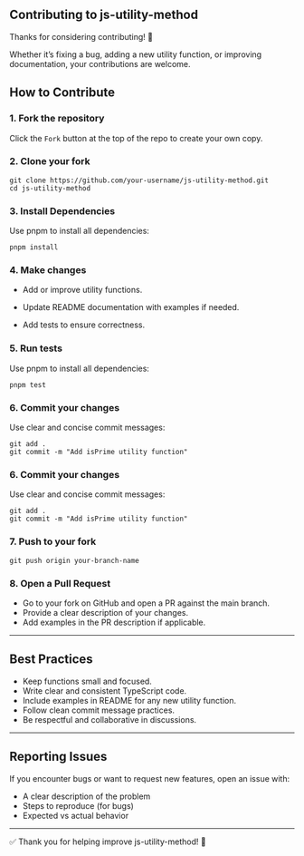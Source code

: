 ## Contributing to js-utility-method

Thanks for considering contributing! 🎉

Whether it’s fixing a bug, adding a new utility function, or improving documentation, your contributions are welcome.

## How to Contribute

### 1. Fork the repository
Click the `Fork` button at the top of the repo to create your own copy.

### 2. Clone your fork

```
git clone https://github.com/your-username/js-utility-method.git
cd js-utility-method
```

### 3. Install Dependencies

Use pnpm to install all dependencies:

```
pnpm install
```

### 4. Make changes

- Add or improve utility functions.

- Update README documentation with examples if needed.

- Add tests to ensure correctness.

### 5. Run tests

Use pnpm to install all dependencies:
```
pnpm test
```

### 6. Commit your changes
Use clear and concise commit messages:

```
git add .
git commit -m "Add isPrime utility function"
```

### 6. Commit your changes
Use clear and concise commit messages:

```
git add .
git commit -m "Add isPrime utility function"
```

### 7. Push to your fork

```
git push origin your-branch-name
```
### 8. Open a Pull Request

- Go to your fork on GitHub and open a PR against the main branch.
- Provide a clear description of your changes.
- Add examples in the PR description if applicable.

-----------------------------------
## Best Practices

- Keep functions small and focused.
- Write clear and consistent TypeScript code.
- Include examples in README for any new utility function.
- Follow clean commit message practices.
- Be respectful and collaborative in discussions.

------------------------------------

## Reporting Issues

If you encounter bugs or want to request new features, open an issue
 with:

- A clear description of the problem
- Steps to reproduce (for bugs)
- Expected vs actual behavior
------------------------------------

✅ Thank you for helping improve js-utility-method! 🙌